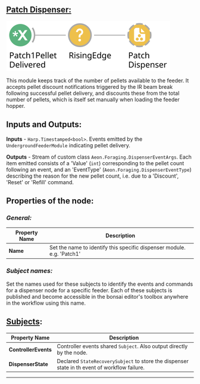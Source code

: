 ## <u>**Patch Dispenser:**</u>
![Aeon.Foraging.PatchDispenser](./Workflows/patchDispenser.svg)

This module keeps track of the number of pellets available to the feeder. It accepts pellet discount notifications triggered by the IR beam break following successful pellet delivery, and discounts these from the total number of pellets, which is itself set manually when loading the feeder hopper.

## Inputs and Outputs:

**Inputs** - `Harp.Timestamped<bool>`. Events emitted by the `UndergroundFeederModule` indicating pellet delivery. 

**Outputs** - Stream of custom class `Aeon.Foraging.DispenserEventArgs`. Each item emitted consists of a 'Value' (`int`) corresponding to the pellet count following an event, and an 'EventType' (`Aeon.Foraging.DispenserEventType`) describing the reason for the new pellet count, i.e. due to a 'Discount', 'Reset' or 'Refill' command.

## **Properties of the node:**

### ***General:***

| Property Name | Description                                           |
|---------------|-------------------------------------------------------|
| **Name**      | Set the name to identify this specific dispenser module. e.g. 'Patch1' |

### ***Subject names:***
Set the names used for these subjects to identify the events and commands for a dispenser node for a specific feeder. Each of these subjects is published and become accessible in the bonsai editor's toolbox anywhere in the workflow using this name.

## <u>Subjects</u>:

| Property Name         | Description                                              |
|----------------------|-----------------------------------------------------------|
| **ControllerEvents** | Controller events shared `Subject`. Also output directly by the node. |
| **DispenserState**   | Declared `StateRecoverySubject` to store the dispenser state in th event of workflow failure. |

---